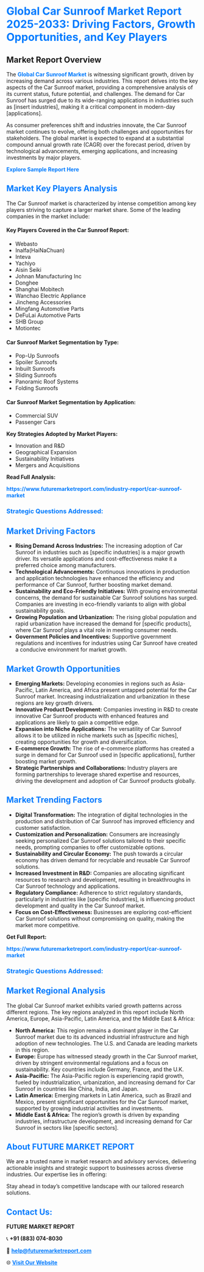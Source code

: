 <h1 style="color: #007BFF;">Global Car Sunroof Market Report 2025-2033: Driving Factors, Growth Opportunities, and Key Players</h1>

<section id="overview">
<h2>Market Report Overview</h2>
<p>The <a href="https://www.futuremarketreport.com/industry-report/car-sunroof-market" style="color: #007BFF; text-decoration: none;"><strong>Global Car Sunroof Market</strong></a> is witnessing significant growth, driven by increasing demand across various industries. This report delves into the key aspects of the Car Sunroof market, providing a comprehensive analysis of its current status, future potential, and challenges. The demand for Car Sunroof has surged due to its wide-ranging applications in industries such as [insert industries], making it a critical component in modern-day [applications].</p>
<p>As consumer preferences shift and industries innovate, the Car Sunroof market continues to evolve, offering both challenges and opportunities for stakeholders. The global market is expected to expand at a substantial compound annual growth rate (CAGR) over the forecast period, driven by technological advancements, emerging applications, and increasing investments by major players.</p>
</section>

<section id="overview">
<p><a href="https://www.futuremarketreport.com/request-sample/reportId=88750" style="color: #007BFF; text-decoration: none;"><strong>Explore Sample Report Here</strong></a></p>
</section>

<section id="key-players">
<h2 style="color: #007BFF;">Market Key Players Analysis</h2>
<p>The Car Sunroof market is characterized by intense competition among key players striving to capture a larger market share. Some of the leading companies in the market include:</p>
<h4>Key Players Covered in the Car Sunroof Report:</h4>
<ul><li>Webasto</li><li>Inalfa(HaiNaChuan)</li><li>Inteva</li><li>Yachiyo</li><li>Aisin Seiki</li><li>Johnan Manufacturing Inc</li><li>Donghee</li><li>Shanghai Mobitech</li><li>Wanchao Electric Appliance</li><li>Jincheng Accessories</li><li>Mingfang Automotive Parts</li><li>DeFuLai Automotive Parts</li><li>SHB Group</li><li>Motiontec</li></ul>
<h4>Car Sunroof Market Segmentation by Type:</h4>
<ul><li>Pop-Up Sunroofs</li><li>Spoiler Sunroofs</li><li>Inbuilt Sunroofs</li><li>Sliding Sunroofs</li><li>Panoramic Roof Systems</li><li>Folding Sunroofs</li></ul>

<h4>Car Sunroof Market Segmentation by Application:</h4>
<ul><li>Commercial SUV</li><li>Passenger Cars</li></ul>
<p><strong>Key Strategies Adopted by Market Players:</strong></p>
<ul>
<li>Innovation and R&D</li>
<li>Geographical Expansion</li>
<li>Sustainability Initiatives</li>
<li>Mergers and Acquisitions</li>
</ul>
</section>

<section>
<p><strong>Read Full Analysis: </strong></p><a href="https://www.futuremarketreport.com/industry-report/car-sunroof-market" style="color: #007BFF; text-decoration: none;"><strong>https://www.futuremarketreport.com/industry-report/car-sunroof-market</strong></a>
<h3 style="color: #007BFF;">Strategic Questions Addressed:</h3>
</section>

<section id="driving-factors">
<h2 style="color: #007BFF;">Market Driving Factors</h2>
<ul>
<li><strong>Rising Demand Across Industries:</strong> The increasing adoption of Car Sunroof in industries such as [specific industries] is a major growth driver. Its versatile applications and cost-effectiveness make it a preferred choice among manufacturers.</li>
<li><strong>Technological Advancements:</strong> Continuous innovations in production and application technologies have enhanced the efficiency and performance of Car Sunroof, further boosting market demand.</li>
<li><strong>Sustainability and Eco-Friendly Initiatives:</strong> With growing environmental concerns, the demand for sustainable Car Sunroof solutions has surged. Companies are investing in eco-friendly variants to align with global sustainability goals.</li>
<li><strong>Growing Population and Urbanization:</strong> The rising global population and rapid urbanization have increased the demand for [specific products], where Car Sunroof plays a vital role in meeting consumer needs.</li>
<li><strong>Government Policies and Incentives:</strong> Supportive government regulations and incentives for industries using Car Sunroof have created a conducive environment for market growth.</li>
</ul>
</section>

<section id="growth-opportunities">
<h2 style="color: #007BFF;">Market Growth Opportunities</h2>
<ul>
<li><strong>Emerging Markets:</strong> Developing economies in regions such as Asia-Pacific, Latin America, and Africa present untapped potential for the Car Sunroof market. Increasing industrialization and urbanization in these regions are key growth drivers.</li>
<li><strong>Innovative Product Development:</strong> Companies investing in R&D to create innovative Car Sunroof products with enhanced features and applications are likely to gain a competitive edge.</li>
<li><strong>Expansion into Niche Applications:</strong> The versatility of Car Sunroof allows it to be utilized in niche markets such as [specific niches], creating opportunities for growth and diversification.</li>
<li><strong>E-commerce Growth:</strong> The rise of e-commerce platforms has created a surge in demand for Car Sunroof used in [specific applications], further boosting market growth.</li>
<li><strong>Strategic Partnerships and Collaborations:</strong> Industry players are forming partnerships to leverage shared expertise and resources, driving the development and adoption of Car Sunroof products globally.</li>
</ul>
</section>

<section id="trending-factors">
<h2 style="color: #007BFF;">Market Trending Factors</h2>
<ul>
<li><strong>Digital Transformation:</strong> The integration of digital technologies in the production and distribution of Car Sunroof has improved efficiency and customer satisfaction.</li>
<li><strong>Customization and Personalization:</strong> Consumers are increasingly seeking personalized Car Sunroof solutions tailored to their specific needs, prompting companies to offer customizable options.</li>
<li><strong>Sustainability and Circular Economy:</strong> The push towards a circular economy has driven demand for recyclable and reusable Car Sunroof solutions.</li>
<li><strong>Increased Investment in R&D:</strong> Companies are allocating significant resources to research and development, resulting in breakthroughs in Car Sunroof technology and applications.</li>
<li><strong>Regulatory Compliance:</strong> Adherence to strict regulatory standards, particularly in industries like [specific industries], is influencing product development and quality in the Car Sunroof market.</li>
<li><strong>Focus on Cost-Effectiveness:</strong> Businesses are exploring cost-efficient Car Sunroof solutions without compromising on quality, making the market more competitive.</li>
</ul>
</section>

<section>
<p><strong>Get Full Report: </strong></p><a href="https://www.futuremarketreport.com/industry-report/car-sunroof-market" style="color: #007BFF; text-decoration: none;"><strong>https://www.futuremarketreport.com/industry-report/car-sunroof-market</strong></a>
<h3 style="color: #007BFF;">Strategic Questions Addressed:</h3>
</section>


<section id="regional-analysis">
<h2 style="color: #007BFF;">Market Regional Analysis</h2>
<p>The global Car Sunroof market exhibits varied growth patterns across different regions. The key regions analyzed in this report include North America, Europe, Asia-Pacific, Latin America, and the Middle East & Africa:</p>
<ul>
<li><strong>North America:</strong> This region remains a dominant player in the Car Sunroof market due to its advanced industrial infrastructure and high adoption of new technologies. The U.S. and Canada are leading markets in this region.</li>
<li><strong>Europe:</strong> Europe has witnessed steady growth in the Car Sunroof market, driven by stringent environmental regulations and a focus on sustainability. Key countries include Germany, France, and the U.K.</li>
<li><strong>Asia-Pacific:</strong> The Asia-Pacific region is experiencing rapid growth, fueled by industrialization, urbanization, and increasing demand for Car Sunroof in countries like China, India, and Japan.</li>
<li><strong>Latin America:</strong> Emerging markets in Latin America, such as Brazil and Mexico, present significant opportunities for the Car Sunroof market, supported by growing industrial activities and investments.</li>
<li><strong>Middle East & Africa:</strong> The region’s growth is driven by expanding industries, infrastructure development, and increasing demand for Car Sunroof in sectors like [specific sectors].</li>
</ul>
</section>

<footer>
<h2 style="color: #007BFF;">About FUTURE MARKET REPORT</h2>
<p>We are a trusted name in market research and advisory services, delivering actionable insights and strategic support to businesses across diverse industries. Our expertise lies in offering:</p>

<p>Stay ahead in today’s competitive landscape with our tailored research solutions.</p>

<h2 style="color: #007BFF;">Contact Us:</h2>
<p><strong>FUTURE MARKET REPORT</strong></p>
<p>📞 <strong>+91 (883) 074-8030</strong></p>
<p>📧 <strong><a href="mailto:help@futuremarketreport.com" style="color: #007BFF;">help@futuremarketreport.com</a></strong></p>
<p>🌐 <strong><a href="https://www.futuremarketreport.com/" style="color: #007BFF;">Visit Our Website</a></strong></p>
</footer>